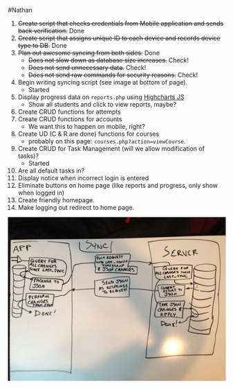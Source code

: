 #Nathan

1. <del>Create script that checks credentials from Mobile application and sends back verification.</del> Done
2. <del>Create script that assigns unique ID to each device and records device type to DB.</del> Done
3. <del>Plan out awesome syncing from both sides.</del> Done
	- <del>Does not slow down as database size increases.</del> Check!
	- <del>Does not send unnecessary data.</del> Check!
	- <del>Does not send raw commands for security reasons.</del> Check!
4. Begin writing syncing script (see image at bottom of page). 
	- Started
5. Display progress data on `reports.php` using [Highcharts JS](http://highcharts.com)
	- Show all students and click to view reports, maybe?
6. Create CRUD functions for attempts
7. Create CRUD functions for accounts
	- We want this to happen on mobile, right?
8. Create UD (C & R are done) functions for courses 
	- probably on this page: `courses.php?action=viewCourse`.
9. Create CRUD for Task Management (will we allow modification of tasks)? 
	- Started
10. Are all default tasks in?
11. Display notice when incorrect login is entered
12. Eliminate buttons on home page (like reports and progress, only show when logged in)
13. Create friendly homepage.
14. Make logging out redirect to home page.
 

![Syncing Image](syncing.JPG?raw=true)